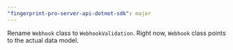 ```yaml
---
"fingerprint-pro-server-api-dotnet-sdk": major
---
```


Rename `Webhook` class to `WebhookValidation`.
Right now, `Webhook` class points to the actual data model.
